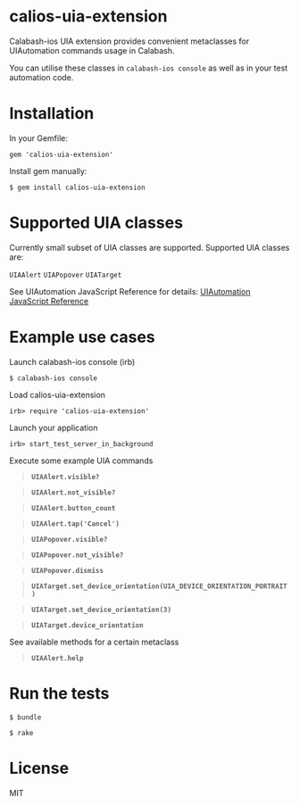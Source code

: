 calios-uia-extension
==========

Calabash-ios UIA extension provides convenient metaclasses for UIAutomation commands usage in Calabash.

You can utilise these classes in `calabash-ios console` as well as in your test automation code.

Installation
==========

In your Gemfile:

`gem 'calios-uia-extension'`

Install gem manually:

`$ gem install calios-uia-extension`

Supported UIA classes
==========

Currently small subset of UIA classes are supported. Supported UIA classes are:

`UIAAlert`
`UIAPopover`
`UIATarget`

See UIAutomation JavaScript Reference for details: [UIAutomation JavaScript Reference](https://developer.apple.com/library/ios/documentation/DeveloperTools/Reference/UIAutomationRef/_index.html)

Example use cases
==========

Launch calabash-ios console (irb)

`$ calabash-ios console`

Load calios-uia-extension

`irb> require 'calios-uia-extension'`

Launch your application

`irb> start_test_server_in_background`

Execute some example UIA commands

> **`UIAAlert.visible?`**

> **`UIAAlert.not_visible?`**

> **`UIAAlert.button_count`**

> **`UIAAlert.tap('Cancel')`**

> **`UIAPopover.visible?`**

> **`UIAPopover.not_visible?`**

> **`UIAPopover.dismiss`**

> **`UIATarget.set_device_orientation(UIA_DEVICE_ORIENTATION_PORTRAIT)`**

> **`UIATarget.set_device_orientation(3)`**

> **`UIATarget.device_orientation`**

See available methods for a certain metaclass

> **`UIAAlert.help`**

Run the tests
==========

`$ bundle`

`$ rake`

License
==========

MIT
